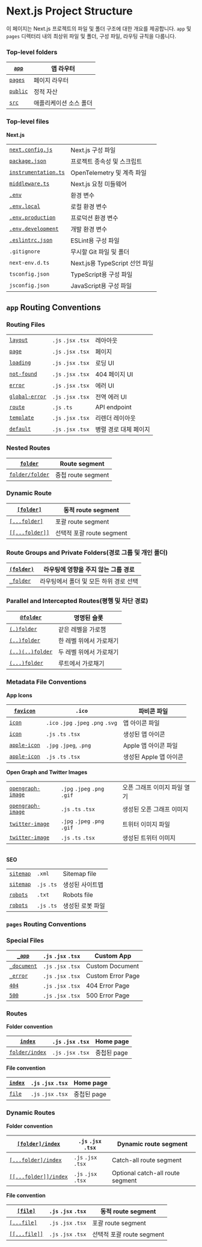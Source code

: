 # Next.js Project Structure

이 페이지는 Next.js 프로젝트의 파일 및 폴더 구조에 대한 개요를 제공합니다. `app` 및 `pages` 디렉터리 내의 최상위 파일 및 폴더, 구성 파일, 라우팅 규칙을 다룹니다.



### Top-level folders <a href="#top-level-folders" id="top-level-folders"></a>

| [`app`](https://nextjs.org/docs/app/building-your-application/routing)                     | 앱 라우터        |
| ------------------------------------------------------------------------------------------ | ------------ |
| [`pages`](https://nextjs.org/docs/pages/building-your-application/routing)                 | 페이지 라우터      |
| [`public`](https://nextjs.org/docs/app/building-your-application/optimizing/static-assets) | 정적 자산        |
| [`src`](https://nextjs.org/docs/app/building-your-application/configuring/src-directory)   | 애플리케이션 소스 폴더 |



### Top-level files <a href="#top-level-files" id="top-level-files"></a>

**Next.js**

|                                                                                                               |                           |
| ------------------------------------------------------------------------------------------------------------- | ------------------------- |
| [`next.config.js`](https://nextjs.org/docs/app/api-reference/next-config-js)                                  | Next.js 구성 파일             |
| [`package.json`](https://nextjs.org/docs/getting-started/installation#manual-installation)                    | 프로젝트 종속성 및 스크립트           |
| [`instrumentation.ts`](https://nextjs.org/docs/app/building-your-application/optimizing/instrumentation)      | OpenTelemetry 및 계측 파일     |
| [`middleware.ts`](https://nextjs.org/docs/app/building-your-application/routing/middleware)                   | Next.js 요청 미들웨어           |
| [`.env`](https://nextjs.org/docs/app/building-your-application/configuring/environment-variables)             | 환경 변수                     |
| [`.env.local`](https://nextjs.org/docs/app/building-your-application/configuring/environment-variables)       | 로컬 환경 변수                  |
| [`.env.production`](https://nextjs.org/docs/app/building-your-application/configuring/environment-variables)  | 프로덕션 환경 변수                |
| [`.env.development`](https://nextjs.org/docs/app/building-your-application/configuring/environment-variables) | 개발 환경 변수                  |
| [`.eslintrc.json`](https://nextjs.org/docs/app/building-your-application/configuring/eslint)                  | ESLint용 구성 파일             |
| `.gitignore`                                                                                                  | 무시할 Git 파일 및 폴더           |
| `next-env.d.ts`                                                                                               | Next.js용 TypeScript 선언 파일 |
| `tsconfig.json`                                                                                               | TypeScript용 구성 파일         |
| `jsconfig.json`                                                                                               | JavaScript용 구성 파일         |



## `app` Routing Conventions <a href="#app-routing-conventions" id="app-routing-conventions"></a>

### Routing Files

|                                                                                                   |                     |              |
| ------------------------------------------------------------------------------------------------- | ------------------- | ------------ |
| [`layout`](https://nextjs.org/docs/app/api-reference/file-conventions/layout)                     | `.js` `.jsx` `.tsx` | 레아아웃         |
| [`page`](https://nextjs.org/docs/app/api-reference/file-conventions/page)                         | `.js` `.jsx` `.tsx` | 페이지          |
| [`loading`](https://nextjs.org/docs/app/api-reference/file-conventions/loading)                   | `.js` `.jsx` `.tsx` | 로딩 UI        |
| [`not-found`](https://nextjs.org/docs/app/api-reference/file-conventions/not-found)               | `.js` `.jsx` `.tsx` | 404 페이지 UI   |
| [`error`](https://nextjs.org/docs/app/api-reference/file-conventions/error)                       | `.js` `.jsx` `.tsx` | 에러 UI        |
| [`global-error`](https://nextjs.org/docs/app/api-reference/file-conventions/error#global-errorjs) | `.js` `.jsx` `.tsx` | 전역 에러 UI     |
| [`route`](https://nextjs.org/docs/app/api-reference/file-conventions/route)                       | `.js` `.ts`         | API endpoint |
| [`template`](https://nextjs.org/docs/app/api-reference/file-conventions/template)                 | `.js` `.jsx` `.tsx` | 리렌더 레이아웃     |
| [`default`](https://nextjs.org/docs/app/api-reference/file-conventions/default)                   | `.js` `.jsx` `.tsx` | 병렬 경로 대체 페이지 |



### Nested Routes <a href="#nested-routes" id="nested-routes"></a>

| [`folder`](https://nextjs.org/docs/app/building-your-application/routing#route-segments)       | Route segment    |
| ---------------------------------------------------------------------------------------------- | ---------------- |
| [`folder/folder`](https://nextjs.org/docs/app/building-your-application/routing#nested-routes) | 중첩 route segment |



### Dynamic Route

| [`[folder]`](https://nextjs.org/docs/app/building-your-application/routing/dynamic-routes#convention)                       | 동적 route segment     |
| --------------------------------------------------------------------------------------------------------------------------- | -------------------- |
| [`[...folder]`](https://nextjs.org/docs/app/building-your-application/routing/dynamic-routes#catch-all-segments)            | 포괄 route segment     |
| [`[[...folder]]`](https://nextjs.org/docs/app/building-your-application/routing/dynamic-routes#optional-catch-all-segments) | 선택적 포괄 route segment |



### Route Groups and Private Folders(경로 그룹 및 개인 폴더)

| [`(folder)`](https://nextjs.org/docs/app/building-your-application/routing/route-groups#convention)   | 라우팅에 영향을 주지 않는 그룹 경로   |
| ----------------------------------------------------------------------------------------------------- | ---------------------- |
| [`_folder`](https://nextjs.org/docs/app/building-your-application/routing/colocation#private-folders) | 라우팅에서 폴더 및 모든 하위 경로 선택 |



### Parallel and Intercepted Routes(평행 및 차단 경로)

| [`@folder`](https://nextjs.org/docs/app/building-your-application/routing/parallel-routes#convention)            | 명명된 슬롯        |
| ---------------------------------------------------------------------------------------------------------------- | ------------- |
| [`(.)folder`](https://nextjs.org/docs/app/building-your-application/routing/intercepting-routes#convention)      | 같은 레벨을 가로챔    |
| [`(..)folder`](https://nextjs.org/docs/app/building-your-application/routing/intercepting-routes#convention)     | 한 레벨 위에서 가로채기 |
| [`(..)(..)folder`](https://nextjs.org/docs/app/building-your-application/routing/intercepting-routes#convention) | 두 레벨 위에서 가로채기 |
| [`(...)folder`](https://nextjs.org/docs/app/building-your-application/routing/intercepting-routes#convention)    | 루트에서 가로채기     |



### Metadata File Conventions

**App Icons**

| [`favicon`](https://nextjs.org/docs/app/api-reference/file-conventions/metadata/app-icons#favicon)                                | `.ico`                              | 파비콘 파일          |
| --------------------------------------------------------------------------------------------------------------------------------- | ----------------------------------- | --------------- |
| [`icon`](https://nextjs.org/docs/app/api-reference/file-conventions/metadata/app-icons#icon)                                      | `.ico` `.jpg` `.jpeg` `.png` `.svg` | 앱 아이콘 파일        |
| [`icon`](https://nextjs.org/docs/app/api-reference/file-conventions/metadata/app-icons#generate-icons-using-code-js-ts-tsx)       | `.js` `.ts` `.tsx`                  | 생성된 앱 아이콘       |
| [`apple-icon`](https://nextjs.org/docs/app/api-reference/file-conventions/metadata/app-icons#apple-icon)                          | `.jpg` `.jpeg`, `.png`              | Apple 앱 아이콘 파일  |
| [`apple-icon`](https://nextjs.org/docs/app/api-reference/file-conventions/metadata/app-icons#generate-icons-using-code-js-ts-tsx) | `.js` `.ts` `.tsx`                  | 생성된 Apple 앱 아이콘 |



**Open Graph and Twitter Images**

|                                                                                                                                               |                              |                  |
| --------------------------------------------------------------------------------------------------------------------------------------------- | ---------------------------- | ---------------- |
| [`opengraph-image`](https://nextjs.org/docs/app/api-reference/file-conventions/metadata/opengraph-image#opengraph-image)                      | `.jpg` `.jpeg` `.png` `.gif` | 오픈 그래프 이미지 파일 열기 |
| [`opengraph-image`](https://nextjs.org/docs/app/api-reference/file-conventions/metadata/opengraph-image#generate-images-using-code-js-ts-tsx) | `.js` `.ts` `.tsx`           | 생성된 오픈 그래프 이미지   |
| [`twitter-image`](https://nextjs.org/docs/app/api-reference/file-conventions/metadata/opengraph-image#twitter-image)                          | `.jpg` `.jpeg` `.png` `.gif` | 트위터 이미지 파일       |
| [`twitter-image`](https://nextjs.org/docs/app/api-reference/file-conventions/metadata/opengraph-image#generate-images-using-code-js-ts-tsx)   | `.js` `.ts` `.tsx`           | 생성된 트위터 이미지      |

\
**SEO**

|                                                                                                               |             |              |
| ------------------------------------------------------------------------------------------------------------- | ----------- | ------------ |
| [`sitemap`](https://nextjs.org/docs/app/api-reference/file-conventions/metadata/sitemap#static-sitemapxml)    | `.xml`      | Sitemap file |
| [`sitemap`](https://nextjs.org/docs/app/api-reference/file-conventions/metadata/sitemap#generate-a-sitemap)   | `.js` `.ts` | 생성된 사이트맵     |
| [`robots`](https://nextjs.org/docs/app/api-reference/file-conventions/metadata/robots#static-robotstxt)       | `.txt`      | Robots file  |
| [`robots`](https://nextjs.org/docs/app/api-reference/file-conventions/metadata/robots#generate-a-robots-file) | `.js` `.ts` | 생성된 로봇 파일    |



### `pages` Routing Conventions <a href="#pages-routing-conventions" id="pages-routing-conventions"></a>

### Special Files

| [`_app`](https://nextjs.org/docs/pages/building-your-application/routing/custom-app)                                          | `.js` `.jsx` `.tsx` | Custom App        |
| ----------------------------------------------------------------------------------------------------------------------------- | ------------------- | ----------------- |
| [`_document`](https://nextjs.org/docs/pages/building-your-application/routing/custom-document)                                | `.js` `.jsx` `.tsx` | Custom Document   |
| [`_error`](https://nextjs.org/docs/pages/building-your-application/routing/custom-error#more-advanced-error-page-customizing) | `.js` `.jsx` `.tsx` | Custom Error Page |
| [`404`](https://nextjs.org/docs/pages/building-your-application/routing/custom-error#404-page)                                | `.js` `.jsx` `.tsx` | 404 Error Page    |
| [`500`](https://nextjs.org/docs/pages/building-your-application/routing/custom-error#500-page)                                | `.js` `.jsx` `.tsx` | 500 Error Page    |

### Routes

**Folder convention**

| [`index`](https://nextjs.org/docs/pages/building-your-application/routing/pages-and-layouts#index-routes)        | `.js` `.jsx` `.tsx` | Home page |
| ---------------------------------------------------------------------------------------------------------------- | ------------------- | --------- |
| [`folder/index`](https://nextjs.org/docs/pages/building-your-application/routing/pages-and-layouts#index-routes) | `.js` `.jsx` `.tsx` | 중첩된 page  |

**File convention**

| [`index`](https://nextjs.org/docs/pages/building-your-application/routing/pages-and-layouts#index-routes) | `.js` `.jsx` `.tsx` | Home page |
| --------------------------------------------------------------------------------------------------------- | ------------------- | --------- |
| [`file`](https://nextjs.org/docs/pages/building-your-application/routing/pages-and-layouts)               | `.js` `.jsx` `.tsx` | 중첩된 page  |



### Dynamic Routes

**Folder convention**

| [`[folder]/index`](https://nextjs.org/docs/pages/building-your-application/routing/dynamic-routes)                                  | `.js` `.jsx` `.tsx` | Dynamic route segment            |
| ----------------------------------------------------------------------------------------------------------------------------------- | ------------------- | -------------------------------- |
| [`[...folder]/index`](https://nextjs.org/docs/pages/building-your-application/routing/dynamic-routes#catch-all-segments)            | `.js` `.jsx` `.tsx` | Catch-all route segment          |
| [`[[...folder]]/index`](https://nextjs.org/docs/pages/building-your-application/routing/dynamic-routes#optional-catch-all-segments) | `.js` `.jsx` `.tsx` | Optional catch-all route segment |



**File convention**

| [`[file]`](https://nextjs.org/docs/pages/building-your-application/routing/dynamic-routes)                                  | `.js` `.jsx` `.tsx` |  동적 route segment    |
| --------------------------------------------------------------------------------------------------------------------------- | ------------------- | -------------------- |
| [`[...file]`](https://nextjs.org/docs/pages/building-your-application/routing/dynamic-routes#catch-all-segments)            | `.js` `.jsx` `.tsx` | 포괄 route segment     |
| [`[[...file]]`](https://nextjs.org/docs/pages/building-your-application/routing/dynamic-routes#optional-catch-all-segments) | `.js` `.jsx` `.tsx` | 선택적 포괄 route segment |

